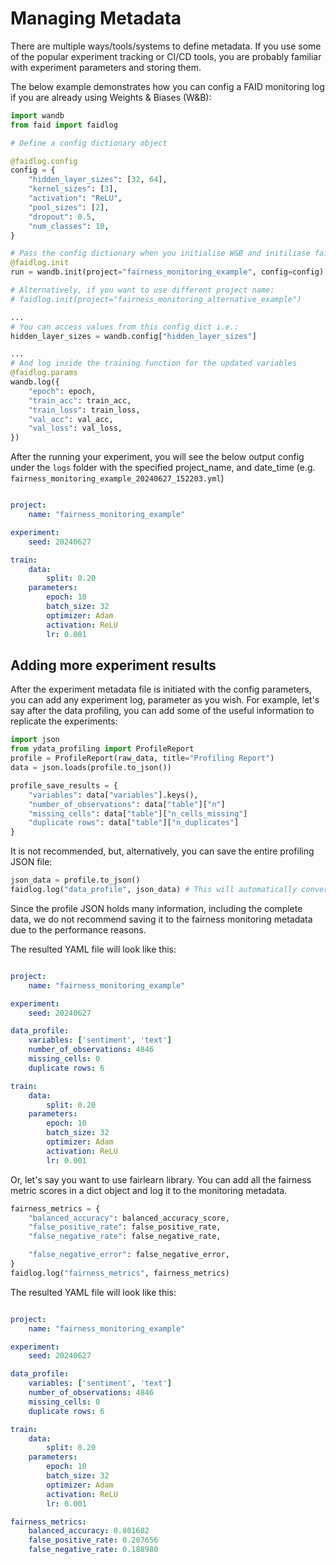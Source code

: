 # Managing Metadata

There are multiple ways/tools/systems to define metadata. If you use some of the popular experiment tracking or CI/CD tools, you are probably familiar with experiment parameters and storing them.

The below example demonstrates how you can config a FAID monitoring log if you are already using Weights & Biases (W&B):

```python
import wandb
from faid import faidlog

# Define a config dictionary object

@faidlog.config
config = {
    "hidden_layer_sizes": [32, 64],
    "kernel_sizes": [3],
    "activation": "ReLU",
    "pool_sizes": [2],
    "dropout": 0.5,
    "num_classes": 10,
}

# Pass the config dictionary when you initialise W&B and initiliase faidlog with the same project name
@faidlog.init
run = wandb.init(project="fairness_monitoring_example", config=config)

# Alternatively, if you want to use different project name:
# faidlog.init(project="fairness_monitoring_alternative_example")

...
# You can access values from this config dict i.e.:
hidden_layer_sizes = wandb.config["hidden_layer_sizes"]

...
# And log inside the training function for the updated variables
@faidlog.params
wandb.log({
    "epoch": epoch,
    "train_acc": train_acc,
    "train_loss": train_loss,
    "val_acc": val_acc,
    "val_loss": val_loss,
})
```

After the running your experiment, you will see the below output config under the ```logs``` folder with the specified project_name, and date_time (e.g. ```fairness_monitoring_example_20240627_152203.yml```)

```yml

project:
    name: "fairness_monitoring_example"

experiment:
    seed: 20240627

train:
    data:
        split: 0.20
    parameters:
        epoch: 10
        batch_size: 32
        optimizer: Adam
        activation: ReLU
        lr: 0.001
```

## Adding more experiment results

After the experiment metadata file is initiated with the config parameters, you can add any experiment log, parameter as you wish. For example, let's say after the data profiling, you can add some of the useful information to replicate the experiments:

```python
import json
from ydata_profiling import ProfileReport
profile = ProfileReport(raw_data, title="Profiling Report")
data = json.loads(profile.to_json())

profile_save_results = {
    "variables": data["variables"].keys(),
    "number_of_observations": data["table"]["n"]
    "missing_cells": data["table"]["n_cells_missing"]
    "duplicate rows": data["table"]["n_duplicates"]
}

```

It is not recommended, but, alternatively, you can save the entire profiling JSON file:
```python
json_data = profile.to_json()
faidlog.log("data_profile", json_data) # This will automatically convert the string to JSON object and add all elements to the YAML file.
```
Since the profile JSON holds many information, including the complete data, we do not recommend saving it to the fairness monitoring metadata due to the performance reasons.


The resulted YAML file will look like this:

```yml

project:
    name: "fairness_monitoring_example"

experiment:
    seed: 20240627

data_profile:
    variables: ['sentiment', 'text']
    number_of_observations: 4846
    missing_cells: 0
    duplicate rows: 6

train:
    data:
        split: 0.20
    parameters:
        epoch: 10
        batch_size: 32
        optimizer: Adam
        activation: ReLU
        lr: 0.001
```

Or, let's say you want to use fairlearn library. You can add all the fairness metric scores in a dict object and log it to the monitoring metadata.

```python
fairness_metrics = {
    "balanced_accuracy": balanced_accuracy_score,
    "false_positive_rate": false_positive_rate,
    "false_negative_rate": false_negative_rate,

    "false_negative_error": false_negative_error,
}
faidlog.log("fairness_metrics", fairness_metrics)
```

The resulted YAML file will look like this:

```yml

project:
    name: "fairness_monitoring_example"

experiment:
    seed: 20240627

data_profile:
    variables: ['sentiment', 'text']
    number_of_observations: 4846
    missing_cells: 0
    duplicate rows: 6

train:
    data:
        split: 0.20
    parameters:
        epoch: 10
        batch_size: 32
        optimizer: Adam
        activation: ReLU
        lr: 0.001

fairness_metrics:
    balanced_accuracy: 0.801682
    false_positive_rate: 0.207656
    false_negative_rate: 0.188980
```
